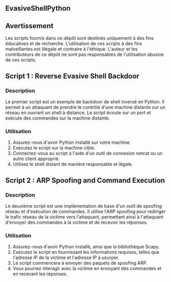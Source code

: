 ## EvasiveShellPython


## Avertissement
Les scripts fournis dans ce dépôt sont destinés uniquement à des fins éducatives et de recherche. L'utilisation de ces scripts à des fins malveillantes est illégale et contraire à l'éthique. L'auteur et les contributeurs de ce dépôt ne sont pas responsables de l'utilisation abusive de ces scripts.

## Script 1 : Reverse Evasive Shell Backdoor

### Description
Le premier script est un exemple de backdoor de shell inversé en Python. Il permet à un attaquant de prendre le contrôle d'une machine distante sur un réseau en ouvrant un shell à distance. Le script écoute sur un port et exécute des commandes sur la machine distante.

### Utilisation
1. Assurez-vous d'avoir Python installé sur votre machine.
2. Exécutez le script sur la machine cible.
3. Connectez-vous au script à l'aide d'un outil de connexion netcat ou un autre client approprié.
4. Utilisez le shell distant de manière responsable et légale.

## Script 2 : ARP Spoofing and Command Execution

### Description
Le deuxième script est une implémentation de base d'un outil de spoofing réseau et d'exécution de commandes. Il utilise l'ARP spoofing pour rediriger le trafic réseau de la victime vers l'attaquant, permettant ainsi à l'attaquant d'envoyer des commandes à la victime et de recevoir les réponses.

### Utilisation
1. Assurez-vous d'avoir Python installé, ainsi que la bibliothèque Scapy.
2. Exécutez le script en fournissant les informations requises, telles que l'adresse IP de la victime et l'adresse IP à usurper.
3. Le script commencera à envoyer des paquets de spoofing ARP.
4. Vous pourrez interagir avec la victime en envoyant des commandes et en recevant les réponses.

